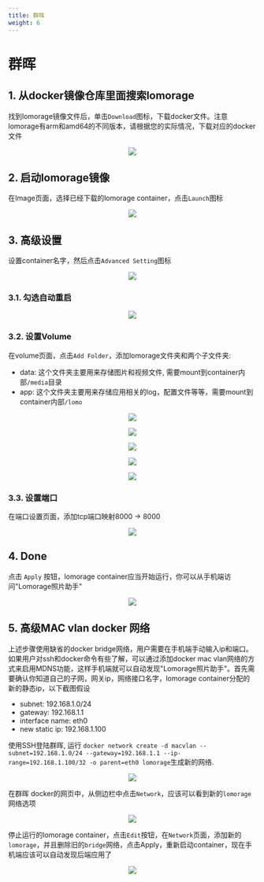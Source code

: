 ```yaml
---
title: 群晖
weight: 6
---
```


# 群晖

## 1. 从docker镜像仓库里面搜索lomorage

找到lomorage镜像文件后，单击`Download`图标，下载docker文件。注意lomorage有arm和amd64的不同版本，请根据您的实际情况，下载对应的docker文件

<p align="center">
  <img style="max-width:100%; object-fit: contain;"  src="/img/installation/synology1.png">
</p>

## 2. 启动lomorage镜像

在Image页面，选择已经下载的lomorage container，点击`Launch`图标

<p align="center">
  <img style="max-width:100%; object-fit: contain;"  src="/img/installation/synology2.png">
</p>

## 3. 高级设置

设置container名字，然后点击`Advanced Setting`图标

<p align="center">
  <img style="max-width:100%; object-fit: contain;"  src="/img/installation/synology3.png">
</p>

### 3.1. 勾选自动重启

<p align="center">
  <img style="max-width:100%; object-fit: contain;"  src="/img/installation/synology4.png">
</p>

### 3.2. 设置Volume

在volume页面，点击`Add Folder`，添加lomorage文件夹和两个子文件夹:
 - data: 这个文件夹主要用来存储图片和视频文件, 需要mount到container内部`/media`目录
 - app:  这个文件夹主要用来存储应用相关的log，配置文件等等，需要mount到container内部`/lomo`

<p align="center">
  <img style="max-width:100%; object-fit: contain;"  src="/img/installation/synology5.png">
</p>

<p align="center">
  <img style="max-width:100%; object-fit: contain;"  src="/img/installation/synology6.png">
</p>

<p align="center">
  <img style="max-width:100%; object-fit: contain;"  src="/img/installation/synology7.png">
</p>

<p align="center">
  <img style="max-width:100%; object-fit: contain;"  src="/img/installation/synology8.png">
</p>

<p align="center">
  <img style="max-width:100%; object-fit: contain;"  src="/img/installation/synology9.png">
</p>

### 3.3. 设置端口

在端口设置页面，添加tcp端口映射8000 -> 8000

<p align="center">
  <img style="max-width:100%; object-fit: contain;"  src="/img/installation/synology10.png">
</p>

## 4. Done 

点击 `Apply` 按钮，lomorage container应当开始运行，你可以从手机端访问"Lomorage照片助手"

<p align="center">
  <img style="max-width:100%; object-fit: contain;"  src="/img/installation/synology11.png">
</p>

## 5. 高级MAC vlan docker 网络

上述步骤使用缺省的docker bridge网络，用户需要在手机端手动输入ip和端口。如果用户对ssh和docker命令有些了解，可以通过添加docker mac vlan网络的方式来启用MDNS功能，这样手机端就可以自动发现"Lomorage照片助手"。首先需要确认你知道自己的子网，网关ip，网络接口名字，lomorage container分配的新的静态ip，以下截图假设
 - subnet: 192.168.1.0/24
 - gateway: 192.168.1.1
 - interface name: eth0
 - new static ip: 192.168.1.100

使用SSH登陆群晖, 运行 `docker network create -d macvlan --subnet=192.168.1.0/24 --gateway=192.168.1.1 --ip-range=192.168.1.100/32 -o parent=eth0 lomorage`生成新的网络.

<p align="center">
  <img style="max-width:100%; object-fit: contain;"  src="/img/installation/synology12.png">
</p>

在群晖 docker的网页中，从侧边栏中点击`Network`，应该可以看到新的`lomorage`网络选项

<p align="center">
  <img style="max-width:100%; object-fit: contain;"  src="/img/installation/synology13.png">
</p>

停止运行的lomorage container，点击`Edit`按钮，在`Network`页面，添加新的`lomorage`，并且删除旧的`bridge`网络，点击Apply，重新启动container，现在手机端应该可以自动发现后端应用了

<p align="center">
  <img style="max-width:100%; object-fit: contain;"  src="/img/installation/synology14.png">
</p>

